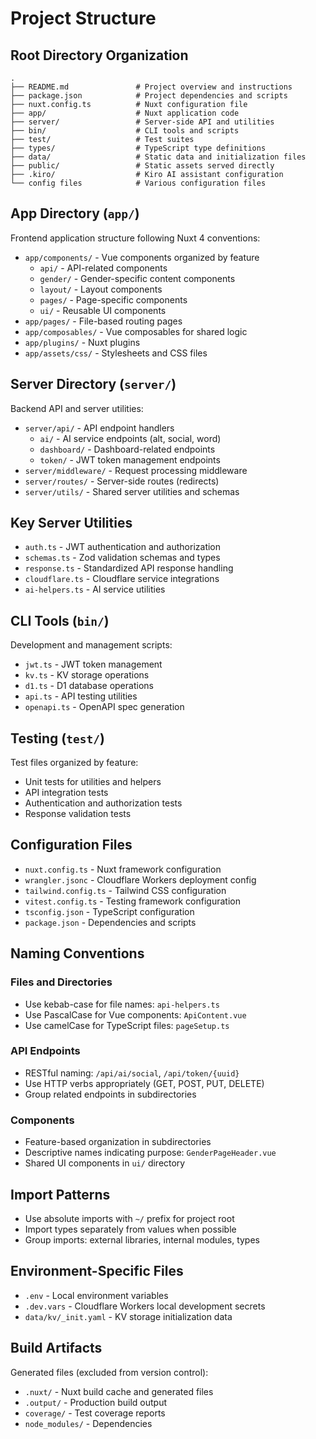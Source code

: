 # Project Structure

## Root Directory Organization

```plaintext
.
├── README.md               # Project overview and instructions
├── package.json            # Project dependencies and scripts
├── nuxt.config.ts          # Nuxt configuration file
├── app/                    # Nuxt application code
├── server/                 # Server-side API and utilities
├── bin/                    # CLI tools and scripts
├── test/                   # Test suites
├── types/                  # TypeScript type definitions
├── data/                   # Static data and initialization files
├── public/                 # Static assets served directly
├── .kiro/                  # Kiro AI assistant configuration
└── config files            # Various configuration files
```

## App Directory (`app/`)

Frontend application structure following Nuxt 4 conventions:

- `app/components/` - Vue components organized by feature
  - `api/` - API-related components
  - `gender/` - Gender-specific content components
  - `layout/` - Layout components
  - `pages/` - Page-specific components
  - `ui/` - Reusable UI components
- `app/pages/` - File-based routing pages
- `app/composables/` - Vue composables for shared logic
- `app/plugins/` - Nuxt plugins
- `app/assets/css/` - Stylesheets and CSS files

## Server Directory (`server/`)

Backend API and server utilities:

- `server/api/` - API endpoint handlers
  - `ai/` - AI service endpoints (alt, social, word)
  - `dashboard/` - Dashboard-related endpoints
  - `token/` - JWT token management endpoints
- `server/middleware/` - Request processing middleware
- `server/routes/` - Server-side routes (redirects)
- `server/utils/` - Shared server utilities and schemas

## Key Server Utilities

- `auth.ts` - JWT authentication and authorization
- `schemas.ts` - Zod validation schemas and types
- `response.ts` - Standardized API response handling
- `cloudflare.ts` - Cloudflare service integrations
- `ai-helpers.ts` - AI service utilities

## CLI Tools (`bin/`)

Development and management scripts:

- `jwt.ts` - JWT token management
- `kv.ts` - KV storage operations
- `d1.ts` - D1 database operations
- `api.ts` - API testing utilities
- `openapi.ts` - OpenAPI spec generation

## Testing (`test/`)

Test files organized by feature:

- Unit tests for utilities and helpers
- API integration tests
- Authentication and authorization tests
- Response validation tests

## Configuration Files

- `nuxt.config.ts` - Nuxt framework configuration
- `wrangler.jsonc` - Cloudflare Workers deployment config
- `tailwind.config.ts` - Tailwind CSS configuration
- `vitest.config.ts` - Testing framework configuration
- `tsconfig.json` - TypeScript configuration
- `package.json` - Dependencies and scripts

## Naming Conventions

### Files and Directories

- Use kebab-case for file names: `api-helpers.ts`
- Use PascalCase for Vue components: `ApiContent.vue`
- Use camelCase for TypeScript files: `pageSetup.ts`

### API Endpoints

- RESTful naming: `/api/ai/social`, `/api/token/{uuid}`
- Use HTTP verbs appropriately (GET, POST, PUT, DELETE)
- Group related endpoints in subdirectories

### Components

- Feature-based organization in subdirectories
- Descriptive names indicating purpose: `GenderPageHeader.vue`
- Shared UI components in `ui/` directory

## Import Patterns

- Use absolute imports with `~/` prefix for project root
- Import types separately from values when possible
- Group imports: external libraries, internal modules, types

## Environment-Specific Files

- `.env` - Local environment variables
- `.dev.vars` - Cloudflare Workers local development secrets
- `data/kv/_init.yaml` - KV storage initialization data

## Build Artifacts

Generated files (excluded from version control):

- `.nuxt/` - Nuxt build cache and generated files
- `.output/` - Production build output
- `coverage/` - Test coverage reports
- `node_modules/` - Dependencies
